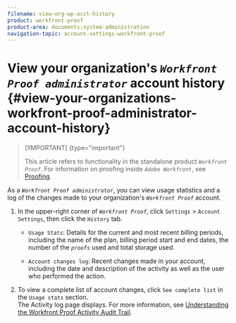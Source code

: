 ```yaml
---
filename: view-org-wp-acct-history
product: workfront-proof
product-area: documents;system-administration
navigation-topic: account-settings-workfront-proof
---
```




# View your organization's *`Workfront Proof administrator`* account history {#view-your-organizations-workfront-proof-administrator-account-history}



>[!IMPORTANT] {type="important"}
>
>This article refers to functionality in the standalone product *`Workfront Proof`*. For information on proofing inside *`Adobe Workfront`*, see [Proofing](_proofing.md).


As a *`Workfront Proof administrator`*, you can view usage statistics and a log of the changes made to your organization's *`Workfront Proof`* account.



1. In the upper-right corner of *`Workfront Proof`*, click `Settings` > `Account Settings`, then click the `History` tab. 
    
    
    * `Usage Stats`: Details for the current and most recent billing periods, including the name of the plan, billing period start and end dates, the number of the *`proofs`* used and total storage used.
    
    * `Account changes log`: Recent changes made in your account, including the date and description of the activity as well as the user who performed the action.
    
    

1. To view a complete list of account changes, click  `See complete list` in the `Usage stats` section.  
   The Activity log page displays. For more information, see [Understanding the Workfront Proof Activity Audit Trail](activity-audit-trail.md).



